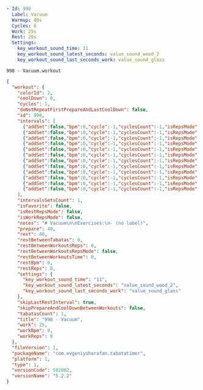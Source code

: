 ﻿``` yaml
- Id: 998
  Label: Vacuum
  Warmup: 40s
  Cycles: 6
  Work: 25s
  Rest: 26s
  Settings:
    key_workout_sound_time: 11
    key_workout_sound_latest_seconds: value_sound_wood_2
    key_workout_sound_last_seconds_work: value_sound_glass
```

``` text
998 - Vacuum.workout
```

``` json
{
  "workout": {
    "colorId": 2,
    "coolDown": 0,
    "cycles": 1,
    "doNotRepeatFirstPrepareAndLastCoolDown": false,
    "id": 998,
    "intervals": [
      {"addSet":false,"bpm":0,"cycle":-1,"cyclesCount":-1,"isRepsMode":false,"reps":0,"tabata":-1,"tabatasCount":-1,"time":40,"type":0},
      {"addSet":false,"bpm":0,"cycle":-1,"cyclesCount":-1,"isRepsMode":false,"reps":0,"tabata":-1,"tabatasCount":-1,"time":25,"type":1,"description":"\n[Cycle 1/6]\n(no label)"},
      {"addSet":false,"bpm":0,"cycle":-1,"cyclesCount":-1,"isRepsMode":false,"reps":0,"tabata":-1,"tabatasCount":-1,"time":26,"type":2},
      {"addSet":false,"bpm":0,"cycle":-1,"cyclesCount":-1,"isRepsMode":false,"reps":0,"tabata":-1,"tabatasCount":-1,"time":25,"type":1,"description":"\n[Cycle 2/6]\n(no label)"},
      {"addSet":false,"bpm":0,"cycle":-1,"cyclesCount":-1,"isRepsMode":false,"reps":0,"tabata":-1,"tabatasCount":-1,"time":26,"type":2},
      {"addSet":false,"bpm":0,"cycle":-1,"cyclesCount":-1,"isRepsMode":false,"reps":0,"tabata":-1,"tabatasCount":-1,"time":25,"type":1,"description":"\n[Cycle 3/6]\n(no label)"},
      {"addSet":false,"bpm":0,"cycle":-1,"cyclesCount":-1,"isRepsMode":false,"reps":0,"tabata":-1,"tabatasCount":-1,"time":26,"type":2},
      {"addSet":false,"bpm":0,"cycle":-1,"cyclesCount":-1,"isRepsMode":false,"reps":0,"tabata":-1,"tabatasCount":-1,"time":25,"type":1,"description":"\n[Cycle 4/6]\n(no label)"},
      {"addSet":false,"bpm":0,"cycle":-1,"cyclesCount":-1,"isRepsMode":false,"reps":0,"tabata":-1,"tabatasCount":-1,"time":26,"type":2},
      {"addSet":false,"bpm":0,"cycle":-1,"cyclesCount":-1,"isRepsMode":false,"reps":0,"tabata":-1,"tabatasCount":-1,"time":25,"type":1,"description":"\n[Cycle 5/6]\n(no label)"},
      {"addSet":false,"bpm":0,"cycle":-1,"cyclesCount":-1,"isRepsMode":false,"reps":0,"tabata":-1,"tabatasCount":-1,"time":26,"type":2},
      {"addSet":false,"bpm":0,"cycle":-1,"cyclesCount":-1,"isRepsMode":false,"reps":0,"tabata":-1,"tabatasCount":-1,"time":25,"type":1,"description":"\n[Cycle 6/6]\n(no label)"}
    ],
    "intervalsSetsCount": 1,
    "isFavorite": false,
    "isRestRepsMode": false,
    "isWorkRepsMode": false,
    "notes": "# Vacuum\n\nExercises:\n- (no label)",
    "prepare": 40,
    "rest": 40,
    "restBetweenTabatas": 0,
    "restBetweenWorkoutsReps": 0,
    "restBetweenWorkoutsRepsMode": false,
    "restBetweenWorkoutsTime": 0,
    "restBpm": 0,
    "restReps": 0,
    "settings": {
      "key_workout_sound_time": "11",
      "key_workout_sound_latest_seconds": "value_sound_wood_2",
      "key_workout_sound_last_seconds_work": "value_sound_glass"
    },
    "skipLastRestInterval": true,
    "skipPrepareAndCoolDownBetweenWorkouts": false,
    "tabatasCount": 1,
    "title": "998 - Vacuum",
    "work": 25,
    "workBpm": 0,
    "workReps": 0
  },
  "fileVersion": 1,
  "packageName": "com.evgeniysharafan.tabatatimer",
  "platform": 1,
  "type": 1,
  "versionCode": 502002,
  "versionName": "5.2.2"
}
```
